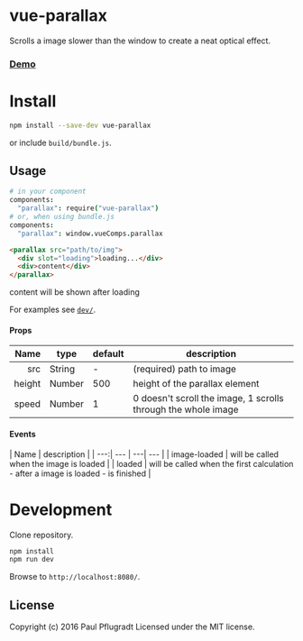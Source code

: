 # vue-parallax

Scrolls a image slower than the window to create a neat optical effect.

### [Demo](https://vue-comps.github.io/vue-parallax)


# Install

```sh
npm install --save-dev vue-parallax
```
or include `build/bundle.js`.

## Usage
```coffee
# in your component
components:
  "parallax": require("vue-parallax")
# or, when using bundle.js
components:
  "parallax": window.vueComps.parallax
```
```html
<parallax src="path/to/img">
  <div slot="loading">loading...</div>
  <div>content</div>
</parallax>
```
content will be shown after loading

For examples see [`dev/`](dev/).

#### Props
| Name | type | default | description |
| ---:| --- | ---| --- |
| src | String | - | (required) path to image |
| height | Number | 500 | height of the parallax element |
| speed | Number | 1 | 0 doesn't scroll the image, 1 scrolls through the whole image  |

#### Events
| Name |  description |
| ---:| --- | ---| --- |
| image-loaded |  will be called when the image is loaded |
| loaded |  will be called when the first calculation - after a image is loaded - is finished  |

# Development
Clone repository.
```sh
npm install
npm run dev
```
Browse to `http://localhost:8080/`.

## License
Copyright (c) 2016 Paul Pflugradt
Licensed under the MIT license.
